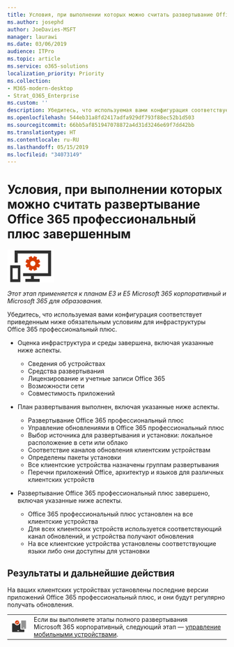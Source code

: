 ```yaml
---
title: Условия, при выполнении которых можно считать развертывание Office 365 профессиональный плюс завершенным
ms.author: josephd
author: JoeDavies-MSFT
manager: laurawi
ms.date: 03/06/2019
audience: ITPro
ms.topic: article
ms.service: o365-solutions
localization_priority: Priority
ms.collection:
- M365-modern-desktop
- Strat_O365_Enterprise
ms.custom: ''
description: Убедитесь, что используемая вами конфигурация соответствует критериям Microsoft 365 корпоративный для инфраструктуры Office 365 профессиональный плюс.
ms.openlocfilehash: 544eb31a8fd2417adfa929df793f88ec52b1d503
ms.sourcegitcommit: 66bb5af851947078872a4d31d3246e69f7dd42bb
ms.translationtype: HT
ms.contentlocale: ru-RU
ms.lasthandoff: 05/15/2019
ms.locfileid: "34073149"
---
```

# <a name="office-365-proplus-deployment-exit-criteria"></a>Условия, при выполнении которых можно считать развертывание Office 365 профессиональный плюс завершенным

![](./media/deploy-foundation-infrastructure/O365proplus_icon-small.png)

*Этот этап применяется к планам E3 и E5 Microsoft 365 корпоративный и Microsoft 365 для образования.*

Убедитесь, что используемая вами конфигурация соответствует приведенным ниже обязательным условиям для инфраструктуры Office 365 профессиональный плюс.

- Оценка инфраструктура и среды завершена, включая указанные ниже аспекты.

    - Сведения об устройствах
    - Средства развертывания
    - Лицензирование и учетные записи Office 365
    - Возможности сети
    - Совместимость приложений

- План развертывания выполнен, включая указанные ниже аспекты.

    - Развертывание Office 365 профессиональный плюс
    - Управление обновлениями в Office 365 профессиональный плюс
    - Выбор источника для развертывания и установки: локальное расположение в сети или облако
    - Соответствие каналов обновления клиентским устройствам
    - Определены пакеты установки
    - Все клиентские устройства назначены группам развертывания
    - Перечни приложений Office, архитектур и языков для различных клиентских устройств

- Развертывание Office 365 профессиональный плюс завершено, включая указанные ниже аспекты.

    - Office 365 профессиональный плюс установлен на все клиентские устройства
    - Для всех клиентских устройств используется соответствующий канал обновлений, и устройства получают обновления
    - На все клиентские устройства установлены соответствующие языки либо они доступны для установки



## <a name="results-and-next-steps"></a>Результаты и дальнейшие действия

На ваших клиентских устройствах установлены последние версии приложений Office 365 профессиональный плюс, и они будут регулярно получать обновления.

|||
|:-------|:-----|
|![](./media/deploy-foundation-infrastructure/mobiledevicemgmt_icon-small.png)| Если вы выполняете этапы полного развертывания Microsoft 365 корпоративный, следующий этап — [управление мобильными устройствами](mobility-infrastructure.md). |

